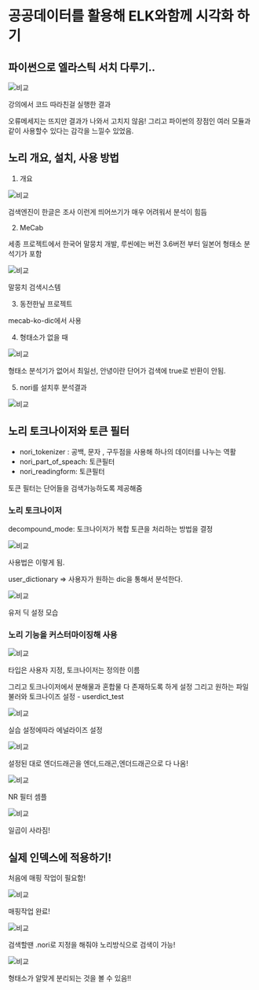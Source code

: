 # 공공데이터를 활용해 ELK와함께 시각화 하기

## 파이썬으로 엘라스틱 서치 다루기..

![비교](./img/105.PNG)

강의에서 코드 따라친걸 실행한 결과

오류메세지는 뜨지만 결과가 나와서 고치지 않음! 그리고 파이썬의 장점인 여러 모듈과 같이 사용할수 있다는 감각을 느낄수 있었음.

## 노리 개요, 설치, 사용 방법

1. 개요

![비교](./img/106.PNG)

검색엔진이 한글은 조사 이런게 띄어쓰기가 매우 어려워서 분석이 힘듬

2. MeCab

세종 프로젝트에서 한국어 말뭉치 개발, 루씬에는 버전 3.6버전 부터 일본어 형태소 분석기가 포함

![비교](./img/107.PNG)

말뭉치 검색시스템

3. 동전한닢 프로젝트

mecab-ko-dic에서 사용

4. 형태소가 없을 때

![비교](./img/108.PNG)

형태소 분석기가 없어서 최일선, 안녕이란 단어가 검색에 true로 반환이 안됨.

5. nori를 설치후 분석결과

![비교](./img/109.PNG)

## 노리 토크나이저와 토큰 필터

- nori_tokenizer : 공백, 문자 , 구두점을 사용해 하나의 데이터를 나누는 역활
- nori_part_of_speach: 토큰필터
- nori_readingform: 토큰필터

토큰 필터는 단어들을 검색가능하도록 제공해줌

### 노리 토크나이저

decompound_mode: 토크나이저가 복합 토큰을 처리하는 방법을 결정

![비교](./img/110.PNG)

사용법은 이렇게 됨.

user_dictionary => 사용자가 원하는 dic을 통해서 분석한다.

![비교](./img/111.PNG)

유저 딕 설정 모습

### 노리 기능을 커스터마이징해 사용

![비교](./img/112.PNG)

타입은 사용자 지정, 토크나이저는 정의한 이름

그리고 토크나이저에서 분해물과 혼합물 다 존재하도록 하게 설정
그리고 원하는 파일 불러와 토크나이즈 설정 - userdict_test

![비교](./img/113.PNG)

실습 설정에따라 에널라이즈 설정

![비교](./img/114.PNG)

설정된 대로 엔더드래곤을 엔더,드래곤,엔더드래곤으로 다 나옴!

![비교](./img/115.PNG)

NR 필터 셈플

![비교](./img/116.PNG)

일곱이 사라짐!

## 실제 인덱스에 적용하기!

처음에 매핑 작업이 필요함!

![비교](./img/117.PNG)

매핑작업 완료!

![비교](./img/118.PNG)

검색할땐 .nori로 지정을 해줘야 노리방식으로 검색이 가능!

![비교](./img/119.PNG)

형태소가 알맞게 분리되는 것을 볼 수 있음!!
